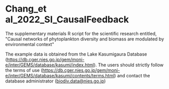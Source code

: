 # Chang_et al_2022_SI_CausalFeedback
The supplementary materials R script for the scientific research entitled, "Causal networks of phytoplankton diversity and biomass are modulated by environmental context" 

The example data is obtained from the Lake Kasumigaura Database (https://db.cger.nies.go.jp/gem/moni-e/inter/GEMS/database/kasumi/index.html). The users should strictly follow the terms of use (https://db.cger.nies.go.jp/gem/moni-e/inter/GEMS/database/kasumi/contents/terms.html) and contact the database administrator (biodiv.data@nies.go.jp)

